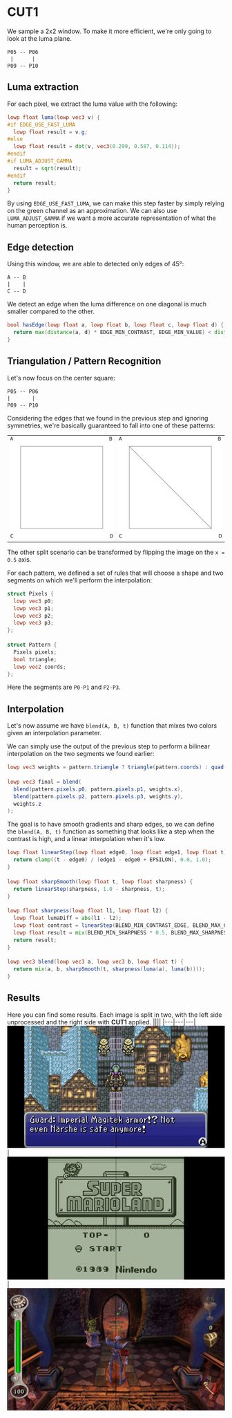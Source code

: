# CUT1

We sample a 2x2 window. To make it more efficient, we're only going to look at the luma plane.

```
P05 -- P06
 |      |
P09 -- P10
```

## Luma extraction

For each pixel, we extract the luma value with the following:

```glsl
lowp float luma(lowp vec3 v) {
#if EDGE_USE_FAST_LUMA
  lowp float result = v.g;
#else
  lowp float result = dot(v, vec3(0.299, 0.587, 0.114));
#endif
#if LUMA_ADJUST_GAMMA
  result = sqrt(result);
#endif
  return result;
}
```

By using ```EDGE_USE_FAST_LUMA```, we can make this step faster by simply relying on the green channel as an approximation.
We can also use ```LUMA_ADJUST_GAMMA``` if we want a more accurate representation of what the human perception is.

## Edge detection

Using this window, we are able to detected only edges of 45°:

```
A -- B
|    |
C -- D
```

We detect an edge when the luma difference on one diagonal is much smaller compared to the other.

```glsl
bool hasEdge(lowp float a, lowp float b, lowp float c, lowp float d) {
  return max(distance(a, d) * EDGE_MIN_CONTRAST, EDGE_MIN_VALUE) < distance(b, c);
}
```

## Triangulation / Pattern Recognition

Let's now focus on the center square:

```
P05 -- P06
|       |
P09 -- P10
```

Considering the edges that we found in the previous step and ignoring symmetries, we're basically guaranteed to fall into one of these patterns: 

|||
|---|---|
![](../images/algorithm/patterns/0.svg) | ![](../images/algorithm/patterns/1.svg)

The other split scenario can be transformed by flipping the image on the ```x = 0.5``` axis.

For each pattern, we defined a set of rules that will choose a shape and two segments on which we'll perform the interpolation:

```glsl
struct Pixels {
  lowp vec3 p0;
  lowp vec3 p1;
  lowp vec3 p2;
  lowp vec3 p3;
};

struct Pattern {
  Pixels pixels;
  bool triangle;
  lowp vec2 coords;
};
```

Here the segments are ```P0-P1``` and ```P2-P3```.

## Interpolation

Let's now assume we have ```blend(A, B, t)``` function that mixes two colors given an interpolation parameter.

We can simply use the output of the previous step to perform a bilinear interpolation on the two segments we found earlier:

```glsl
lowp vec3 weights = pattern.triangle ? triangle(pattern.coords) : quad(pattern.coords);

lowp vec3 final = blend(
  blend(pattern.pixels.p0, pattern.pixels.p1, weights.x),
  blend(pattern.pixels.p2, pattern.pixels.p3, weights.y),
  weights.z
);
```

The goal is to have smooth gradients and sharp edges, so we can define the ```blend(A, B, t)``` function as something that looks like a step when the contrast is high, and a linear interpolation when it's low.

```glsl
lowp float linearStep(lowp float edge0, lowp float edge1, lowp float t) {
  return clamp((t - edge0) / (edge1 - edge0 + EPSILON), 0.0, 1.0);
}

lowp float sharpSmooth(lowp float t, lowp float sharpness) {
  return linearStep(sharpness, 1.0 - sharpness, t);
}

lowp float sharpness(lowp float l1, lowp float l2) {
  lowp float lumaDiff = abs(l1 - l2);
  lowp float contrast = linearStep(BLEND_MIN_CONTRAST_EDGE, BLEND_MAX_CONTRAST_EDGE, lumaDiff);
  lowp float result = mix(BLEND_MIN_SHARPNESS * 0.5, BLEND_MAX_SHARPNESS * 0.5, contrast);
  return result;
}

lowp vec3 blend(lowp vec3 a, lowp vec3 b, lowp float t) {
  return mix(a, b, sharpSmooth(t, sharpness(luma(a), luma(b))));
}
```

## Results

Here you can find some results. Each image is split in two, with the left side unprocessed and the right side with **CUT1** applied.
||||
|---|---|---|
![](../images/final/cut1/cut1-screen-01.jpg) | ![](../images/final/cut1/cut1-screen-02.jpg) | ![](../images/final/cut1/cut1-screen-03.jpg)
